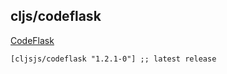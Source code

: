 ## cljs/codeflask

[CodeFlask](https://github.com/kazzkiq/CodeFlask)

```
[cljsjs/codeflask "1.2.1-0"] ;; latest release

```

